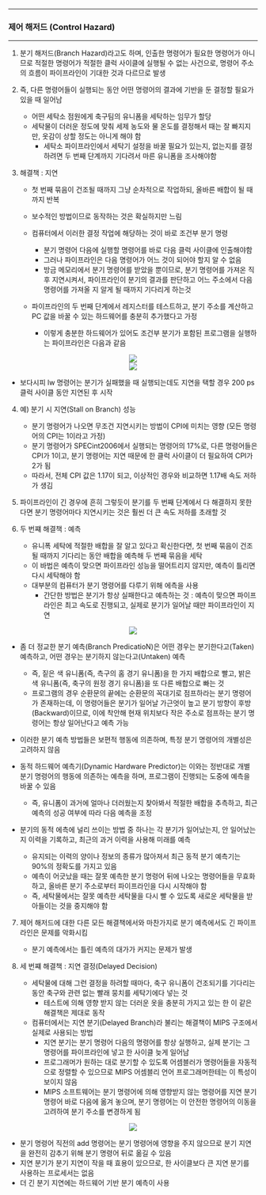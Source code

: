 -----
### 제어 해저드 (Control Hazard)
-----
1. 분기 해저드(Branch Hazard)라고도 하며, 인출한 명령어가 필요한 명령어가 아니므로 적절한 명령어가 적절한 클럭 사이클에 실행될 수 없는 사건으로, 명령어 주소의 흐름이 파이프라인이 기대한 것과 다르므로 발생
2. 즉, 다른 명령어들이 실행되는 동안 어떤 명령어의 결과에 기반을 둔 결정할 필요가 있을 때 일어남
   - 어떤 세탁소 점원에게 축구팀의 유니폼을 세탁하는 임무가 할당
   - 세탁물이 더러운 정도에 맞춰 세제 농도와 물 온도를 결정해서 때는 잘 빠지지만, 옷감이 상할 정도는 아니게 해야 함
     + 세탁소 파이프라인에서 세탁기 설정을 바꿀 필요가 있는지, 없는지를 결정하려면 두 번째 단계까지 기다려서 마른 유니폼을 조사해야함

3. 해결책 : 지연
   - 첫 번째 묶음이 건조될 때까지 그냥 순차적으로 작업하되, 올바른 배합이 될 때까지 반복
   - 보수적인 방법이므로 동작하는 것은 확실하지만 느림
   - 컴퓨터에서 이러한 결정 작업에 해당하는 것이 바로 조건부 분기 명령
     + 분기 명령어 다음에 실행할 명령어를 바로 다음 클럭 사이클에 인출해야함
     + 그러나 파이프라인은 다음 명령어가 어느 것이 되어야 할지 알 수 없음
     + 방금 메모리에서 분기 명령어를 받았을 뿐이므로, 분기 명령어를 가져온 직후 지연시켜서, 파이프라인이 분기의 결과를 판단하고 어느 주소에서 다음 명령어를 가져올 지 알게 될 때까지 기다리게 하는것

   - 파이프라인의 두 번째 단계에서 레지스터를 테스트하고, 분기 주소를 계산하고 PC 값을 바꿀 수 있는 하드웨어를 충분히 추가했다고 가정
     + 이렇게 충분한 하드웨어가 있어도 조건부 분기가 포함된 프로그램을 실행하는 파이프라인은 다음과 같음
<div align="center">
<img src="https://github.com/user-attachments/assets/86a3bbfe-367f-4f56-9e35-f2d66ff5a15a">
</div>

<div align="center">
<img src="https://github.com/user-attachments/assets/174da45d-cb0a-4a14-8f12-9ab3b09c531b">
</div>

   - 보다시피 lw 명령어는 분기가 실패했을 때 실행되는데도 지연을 택할 경우 200 ps 클럭 사이클 동안 지연된 후 시작

4. 예) 분기 시 지연(Stall on Branch) 성능
   - 분기 명령어가 나오면 무조건 지연시키는 방법이 CPI에 미치는 영향 (모든 명령어의 CPI는 1이라고 가정)
   - 분기 명령어가 SPECint2006에서 실행되는 명령어의 17%로, 다른 명령어들은 CPI가 1이고, 분기 명령어는 지연 때문에 한 클럭 사이클이 더 필요하여 CPI가 2가 됨
   - 따라서, 전체 CPI 값은 1.17이 되고, 이상적인 경우와 비교하면 1.17배 속도 저하가 생김

5. 파이프라인이 긴 경우에 흔히 그렇듯이 분기를 두 번째 단계에서 다 해결하지 못한다면 분기 명령어마다 지연시키는 것은 훨씬 더 큰 속도 저하를 초래할 것
6. 두 번쨰 해결책 : 예측
   - 유니폭 세탁에 적절한 배합을 잘 알고 있다고 확신한다면, 첫 번째 묶음이 건조될 때까지 기다리는 동안 배합을 예측해 두 번째 묶음을 세탁
   - 이 바법은 예측이 맞으면 파이프라인 성능을 떨어트리지 않지만, 예측이 틀리면 다시 세탁해야 함
   - 대부분의 컴퓨터가 분기 명령어를 다루기 위해 에측을 사용
     + 간단한 방법은 분기가 항상 실패한다고 예측하는 것 : 예측이 맞으면 파이프라인은 최고 속도로 진행되고, 실제로 분기가 일어날 때만 파이프라인이 지연
<div align="center">
<img src="https://github.com/user-attachments/assets/174da45d-cb0a-4a14-8f12-9ab3b09c531b">
</div>

   - 좀 더 정교한 분기 예측(Branch PredicatioN)은 어떤 경우는 분기한다고(Taken) 예측하고, 어떤 경우는 분기하지 않는다고(Untaken) 예측
     + 즉, 짙은 색 유니폼(즉, 측구의 홈 경기 유니폼)을 한 가지 배합으로 빨고, 밝은 색 유니폼(즉, 축구의 원정 경기 유니폼)을 또 다른 배합으로 빠는 것
     + 프로그램의 경우 순환문의 끝에는 순환문의 꼭대기로 점프하라는 분기 명령어가 존재하는데, 이 명령어들은 분기가 일어날 가근엇이 높고 분기 방향이 후방(Backward)이므로, 이에 착안해 현재 위치보다 작은 주소로 점프하는 분기 명령어는 항상 일어난다고 예측 가능

   - 이러한 분기 예측 방법들은 보편적 행동에 의존하며, 특정 분기 명령어의 개별성은 고려하지 않음
   - 동적 하드웨어 예측기(Dynamic Hardware Predictor)는 이와는 정반대로 개별 분기 명령어의 행동에 의존하는 예측을 하며, 프로그램이 진행되는 도중에 예측을 바꿀 수 있음
     + 즉, 유니폼이 과거에 얼마나 더러웠는지 찾아봐서 적절한 배합을 추측하고, 최근 예측의 성공 여부에 따라 다음 예측을 조정

   - 분기의 동적 에측에 널리 쓰이는 방법 중 하나는 각 분기가 일어났는지, 안 일어났는지 이력을 기록하고, 최근의 과거 이력을 사용해 미래를 예측
     + 유지되는 이력의 양이나 정보의 종류가 많아져서 최근 동적 분기 예측기는 90%의 정확도를 가지고 있음
     + 예측이 어긋났을 때는 잘못 예측한 분기 명령어 뒤에 나오는 명령어들을 무효화하고, 올바른 분기 주소로부터 파이프라인을 다시 시작해야 함
     + 즉, 세탁물에서는 잘못 예측한 세탁물을 다시 빨 수 있도록 새로운 세탁물을 받아들이는 것을 중지해야 함

7. 제어 해저드에 대한 다른 모든 해결책에서와 마찬가지로 분기 예측에서도 긴 파이프라인은 문제를 악화시킴
   - 분기 예측에서는 틀린 예측의 대가가 커지는 문제가 발생

8. 세 번쨰 해결책 : 지연 결정(Delayed Decision)
   - 세탁물에 대해 그런 결정을 하려할 때마다, 축구 유니폼이 건조되기를 기다리는 동안 축구와 관련 없는 빨래 뭉치를 세탁기에다 넣는 것
     + 테스트에 의해 영향 받지 않는 더러운 옷을 충분히 가지고 있는 한 이 같은 해결책은 제대로 동작
   - 컴퓨터에서는 지연 분기(Delayed Branch)라 불리는 해결책이 MIPS 구조에서 실제로 사용되는 방법
     + 지연 분기는 분기 명령어 다음의 명령어를 항상 실행하고, 실제 분기는 그 명령어를 파이프라인에 넣고 한 사이클 늦게 일어남
     + 프로그래머가 원하는 대로 분기할 수 있도록 어셈블러가 명령어들을 자동적으로 정렬할 수 있으므로 MIPS 어셈블리 언어 프로그래머한테는 이 특성이 보이지 않음
     + MIPS 소프트웨어는 분기 명령어에 의해 영향받지 않는 명령어를 지연 분기 명령어 바로 다음에 옮겨 놓으며, 분기 명령어는 이 안전한 명령어의 이동을 고려하여 분기 주소를 변경하게 됨
<div align="center">
<img src="https://github.com/user-attachments/assets/394dee54-8f24-4bad-a29e-00a92acc4fb7">
</div>

   - 분기 명령어 직전의 add 명령어는 분기 명령어에 영향을 주지 않으므로 분기 지연을 완전히 감추기 위해 분기 명령어 뒤로 옮길 수 있음
   - 지연 분기가 분기 지연이 작을 때 효용이 있으므로, 한 사이클보다 큰 지연 분기를 사용하는 프로세서는 없음
   - 더 긴 분기 지연에는 하드웨어 기반 분기 예측이 사용
